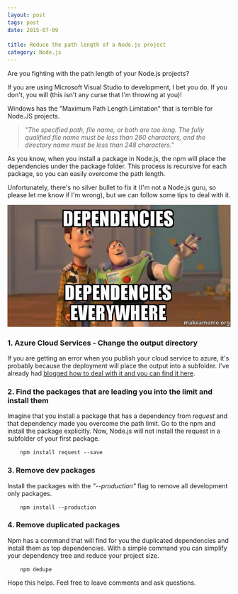 ```yaml
---
layout: post
tags: post
date: 2015-07-09

title: Reduce the path length of a Node.js project
category: Node.js
---
```


Are you fighting with the path length of your Node.js projects?

If you are using Microsoft Visual Studio to development, I bet you do. If you don't, you will (this isn't any curse that I'm throwing at you)!

Windows has the "Maximum Path Length Limitation" that is terrible for Node.JS projects.

> _"The specified path, file name, or both are too long. The fully qualified file name must be less than 260 characters, and the directory name must be less than 248 characters."_

As you know, when you install a package in Node.js, the npm will place the dependencies under the package folder. This process is recursive for each package, so you can easily overcome the path length.

Unfortunately, there's no silver bullet to fix it (I'm not a Node.js guru, so please let me know if I'm wrong), but we can follow some tips to deal with it.

![dependencies everywhere](/images/reduce-the-path-length-of-your-node-js-project-dependencies-dependencies-everywhere.jpg)

### 1. Azure Cloud Services - Change the output directory

If you are getting an error when you publish your cloud service to azure, it's probably because the deployment will place the output into a subfolder.
I've already had [blogged how to deal with it and you can find it here](https://gsferreira.com/archive/2014/11/azure-deploy-and-the-path-length-limitation/).

### 2. Find the packages that are leading you into the limit and install them

Imagine that you install a package that has a dependency from _request_ and that dependency made you overcome the path limit.
Go to the npm and install the package explicitly. Now, Node.js will not install the request in a subfolder of your first package.

```
	npm install request --save
```

### 3. Remove dev packages

Install the packages with the _"--production"_ flag to remove all development only packages.

```
	npm install --production
```

### 4. Remove duplicated packages

Npm has a command that will find for you the duplicated dependencies and install them as top dependencies.
With a simple command you can simplify your dependency tree and reduce your project size.

```
	npm dedupe
```

Hope this helps. Feel free to leave comments and ask questions.
